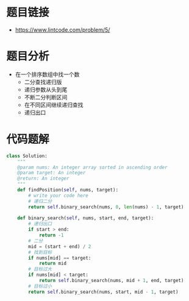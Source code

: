 # 题目链接
- https://www.lintcode.com/problem/5/

# 题目分析
- 在一个排序数组中找一个数
    - 二分查找递归版
    - 递归参数从头到尾
    - 不断二分判断区间
    - 在不同区间继续递归查找
    - 递归出口

# 代码题解
```py
class Solution:
    """
    @param nums: An integer array sorted in ascending order
    @param target: An integer
    @return: An integer
    """
    def findPosition(self, nums, target):
        # write your code here
        # 递归二分
        return self.binary_search(nums, 0, len(nums) - 1, target)
    
    def binary_search(self, nums, start, end, target):
        # 递归出口
        if start > end:
            return -1
        # 二分
        mid = (start + end) / 2
        # 找到目标
        if nums[mid] == target:
            return mid
        # 目标过大
        if nums[mid] < target:
            return self.binary_search(nums, mid + 1, end, target)
        # 目标过小
        return self.binary_search(nums, start, mid - 1, target)
```